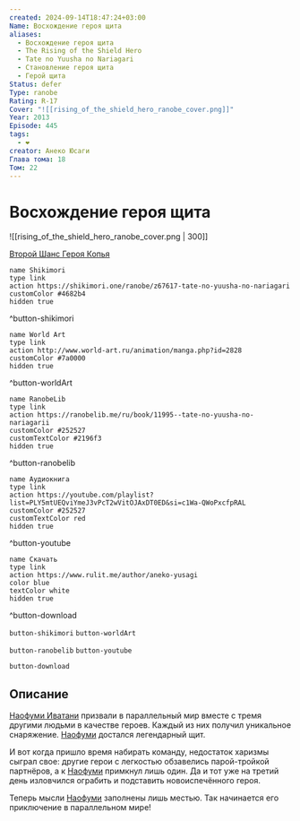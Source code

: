 ```yaml
---
created: 2024-09-14T18:47:24+03:00
Name: Восхождение героя щита
aliases:
  - Восхождение героя щита
  - The Rising of the Shield Hero
  - Tate no Yuusha no Nariagari
  - Становление героя щита
  - Герой щита
Status: defer
Type: ranobe
Rating: R-17
Cover: "![[rising_of_the_shield_hero_ranobe_cover.png]]"
Year: 2013
Episode: 445
tags:
  - ❤
creator: Анеко Юсаги
Глава тома: 18
Том: 22
---
```


# Восхождение героя щита

![[rising_of_the_shield_hero_ranobe_cover.png | 300]]

[Второй Шанс Героя Копья](https://www.rulit.me/author/aneko-yusagi/vtoroj-shans-geroya-kopya-download-630253.html)

```button
name Shikimori
type link
action https://shikimori.one/ranobe/z67617-tate-no-yuusha-no-nariagari
customColor #4682b4
hidden true
```
^button-shikimori

```button
name World Art
type link
action http://www.world-art.ru/animation/manga.php?id=2828
customColor #7a0000
hidden true
```
^button-worldArt

```button
name RanobeLib
type link
action https://ranobelib.me/ru/book/11995--tate-no-yuusha-no-nariagarii
customColor #252527
customTextColor #2196f3
hidden true
```
^button-ranobelib

```button
name Аудиокнига
type link
action https://youtube.com/playlist?list=PLY5mtUEQviYmeJ3vPcT2wVitOJAxDT0ED&si=c1Wa-QWoPxcfpRAL
customColor #252527
customTextColor red
hidden true
```
^button-youtube

```button
name Скачать
type link
action https://www.rulit.me/author/aneko-yusagi
color blue
textColor white
hidden true
```
^button-download

`button-shikimori` `button-worldArt`

`button-ranobelib` `button-youtube`

`button-download`


## Описание

[Наофуми Иватани](https://shikimori.one/characters/112891-naofumi-iwatani) призвали в параллельный мир вместе с тремя другими людьми в качестве героев. Каждый из них получил уникальное снаряжение. [Наофуми](https://shikimori.one/characters/112891-naofumi-iwatani) достался легендарный щит.

И вот когда пришло время набирать команду, недостаток харизмы сыграл свое: другие герои с легкостью обзавелись парой-тройкой партнёров, а к [Наофуми](https://shikimori.one/characters/112891-naofumi-iwatani) примкнул лишь один. Да и тот уже на третий день изловчился ограбить и подставить новоиспечённого героя.

Теперь мысли [Наофуми](https://shikimori.one/characters/112891-naofumi-iwatani) заполнены лишь местью. Так начинается его приключение в параллельном мире!

